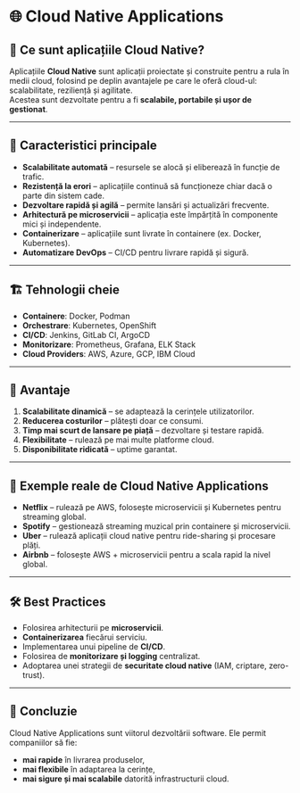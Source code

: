 # 🌐 Cloud Native Applications

## 📌 Ce sunt aplicațiile Cloud Native?
Aplicațiile **Cloud Native** sunt aplicații proiectate și construite pentru a rula în medii cloud, folosind pe deplin avantajele pe care le oferă cloud-ul: scalabilitate, reziliență și agilitate.  
Acestea sunt dezvoltate pentru a fi **scalabile, portabile și ușor de gestionat**.

---

## 🔑 Caracteristici principale
- **Scalabilitate automată** – resursele se alocă și eliberează în funcție de trafic.  
- **Rezistență la erori** – aplicațiile continuă să funcționeze chiar dacă o parte din sistem cade.  
- **Dezvoltare rapidă și agilă** – permite lansări și actualizări frecvente.  
- **Arhitectură pe microservicii** – aplicația este împărțită în componente mici și independente.  
- **Containerizare** – aplicațiile sunt livrate în containere (ex. Docker, Kubernetes).  
- **Automatizare DevOps** – CI/CD pentru livrare rapidă și sigură.  

---

## 🏗️ Tehnologii cheie
- **Containere**: Docker, Podman  
- **Orchestrare**: Kubernetes, OpenShift  
- **CI/CD**: Jenkins, GitLab CI, ArgoCD  
- **Monitorizare**: Prometheus, Grafana, ELK Stack  
- **Cloud Providers**: AWS, Azure, GCP, IBM Cloud  

---

## 🚀 Avantaje
1. **Scalabilitate dinamică** – se adaptează la cerințele utilizatorilor.  
2. **Reducerea costurilor** – plătești doar ce consumi.  
3. **Timp mai scurt de lansare pe piață** – dezvoltare și testare rapidă.  
4. **Flexibilitate** – rulează pe mai multe platforme cloud.  
5. **Disponibilitate ridicată** – uptime garantat.  

---

## 📌 Exemple reale de Cloud Native Applications
- **Netflix** – rulează pe AWS, folosește microservicii și Kubernetes pentru streaming global.  
- **Spotify** – gestionează streaming muzical prin containere și microservicii.  
- **Uber** – rulează aplicații cloud native pentru ride-sharing și procesare plăți.  
- **Airbnb** – folosește AWS + microservicii pentru a scala rapid la nivel global.  

---

## 🛠️ Best Practices
- Folosirea arhitecturii pe **microservicii**.  
- **Containerizarea** fiecărui serviciu.  
- Implementarea unui pipeline de **CI/CD**.  
- Folosirea de **monitorizare și logging** centralizat.  
- Adoptarea unei strategii de **securitate cloud native** (IAM, criptare, zero-trust).  

---

## 📖 Concluzie
Cloud Native Applications sunt viitorul dezvoltării software. Ele permit companiilor să fie:  
- **mai rapide** în livrarea produselor,  
- **mai flexibile** în adaptarea la cerințe,  
- **mai sigure și mai scalabile** datorită infrastructurii cloud.  

